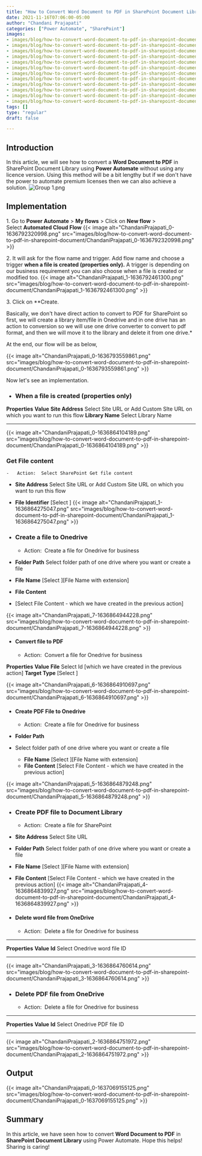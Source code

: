 ```yaml
---
title: "How to Convert Word Document to PDF in SharePoint Document Library using Power Automate?"
date: 2021-11-16T07:06:00-05:00
author: "Chandani Prajapati"
categories: ["Power Automate", "SharePoint"]
images:
- images/blog/how-to-convert-word-document-to-pdf-in-sharepoint-document/ChandaniPrajapati_0-1636792320998.png
- images/blog/how-to-convert-word-document-to-pdf-in-sharepoint-document/ChandaniPrajapati_1-1636792461300.png
- images/blog/how-to-convert-word-document-to-pdf-in-sharepoint-document/ChandaniPrajapati_0-1636793559861.png
- images/blog/how-to-convert-word-document-to-pdf-in-sharepoint-document/ChandaniPrajapati_0-1636864104189.png
- images/blog/how-to-convert-word-document-to-pdf-in-sharepoint-document/ChandaniPrajapati_1-1636864275047.png
- images/blog/how-to-convert-word-document-to-pdf-in-sharepoint-document/ChandaniPrajapati_7-1636864944228.png
- images/blog/how-to-convert-word-document-to-pdf-in-sharepoint-document/ChandaniPrajapati_6-1636864910697.png
- images/blog/how-to-convert-word-document-to-pdf-in-sharepoint-document/ChandaniPrajapati_5-1636864879248.png
- images/blog/how-to-convert-word-document-to-pdf-in-sharepoint-document/ChandaniPrajapati_4-1636864839927.png
- images/blog/how-to-convert-word-document-to-pdf-in-sharepoint-document/ChandaniPrajapati_3-1636864760614.png
- images/blog/how-to-convert-word-document-to-pdf-in-sharepoint-document/ChandaniPrajapati_2-1636864751972.png
- images/blog/how-to-convert-word-document-to-pdf-in-sharepoint-document/ChandaniPrajapati_0-1637069155125.png
tags: []
type: "regular"
draft: false

---
```


## Introduction

In this article, we will see how to convert a **Word Document to PDF**
in SharePoint Document Library using **Power Automate** without using
any licence version.
Using this method will be a bit lengthy but if we don\'t have the power
to automate premium licenses then we can also achieve a solution.
![Group
1.png](https://techcommunity.microsoft.com/t5/image/serverpage/image-id/326574i3FEC557E437AC323/image-size/large?v=v2&px=999 "Group 1.png")

## Implementation 
1\. Go to **Power Automate** \> **My flows** \> Click on **New flow** \>
Select **Automated Cloud Flow**
{{< image alt="ChandaniPrajapati_0-1636792320998.png" src="images/blog/how-to-convert-word-document-to-pdf-in-sharepoint-document/ChandaniPrajapati_0-1636792320998.png" >}}
 

2\. It will ask for the flow name and trigger.
Add flow name and choose a trigger **when a file is created (properties
only).** A trigger is depending on our business requirement you can also
choose when a file is created or modified too.
{{< image alt="ChandaniPrajapati_1-1636792461300.png" src="images/blog/how-to-convert-word-document-to-pdf-in-sharepoint-document/ChandaniPrajapati_1-1636792461300.png" >}}

3\. Click on **Create.

  Basically, we don\'t have direct action to convert to PDF for SharePoint so first, we will create a library item/file in Onedrive and in one drive has an action to conversion so we will use one drive converter to convert to pdf format, and then we will move it to the library and delete it from one drive.*

At the end, our flow will be as below,

{{< image alt="ChandaniPrajapati_0-1636793559861.png" src="images/blog/how-to-convert-word-document-to-pdf-in-sharepoint-document/ChandaniPrajapati_0-1636793559861.png" >}}
 

Now let\'s see an implementation.

-   ### When a file is created (properties only) 

  **Properties**     **Value**
  **Site Address**   Select Site URL or Add Custom SIte URL on which you want to run this flow
  **Library Name**   Select Library Name
  ------------------ ---------------------------------------------------------------------------
{{< image alt="ChandaniPrajapati_0-1636864104189.png" src="images/blog/how-to-convert-word-document-to-pdf-in-sharepoint-document/ChandaniPrajapati_0-1636864104189.png" >}}

### Get File content 

    -   Action:  Select SharePoint Get file content


  - **Site Address**
   Select Site URL or Add Custom Site URL on which you want to run this flow
  - **File Identifier** 
  [Select ]
{{< image alt="ChandaniPrajapati_1-1636864275047.png" src="images/blog/how-to-convert-word-document-to-pdf-in-sharepoint-document/ChandaniPrajapati_1-1636864275047.png" >}}

-   ### Create a file to Onedrive 

    -   Action:  Create a file for Onedrive for business
 
  - **Folder Path** 
  Select folder path of one drive where you want or create a file
  - **File Name** 
  [Select ][File Name with extension]
  - **File Content**
- [Select File Content - which we have created in the previous action]

{{< image alt="ChandaniPrajapati_7-1636864944228.png" src="images/blog/how-to-convert-word-document-to-pdf-in-sharepoint-document/ChandaniPrajapati_7-1636864944228.png" >}}

-   #### Convert file to PDF 

    -   Action:  Convert a file for Onedrive for business

  **Properties**    **Value**
  **File**          Select Id [which we have created in the previous action]
  **Target Type**   [Select ]

{{< image alt="ChandaniPrajapati_6-1636864910697.png" src="images/blog/how-to-convert-word-document-to-pdf-in-sharepoint-document/ChandaniPrajapati_6-1636864910697.png" >}}
-   #### Create PDF File to Onedrive 

    -   Action:  Create a file for Onedrive for business


  - **Folder Path**    
- Select folder path of one drive where you want or create a file
  - **File Name**
  [Select ][File Name with extension]
  - **File Content**
  [Select File Content - which we have created in the previous action]

{{< image alt="ChandaniPrajapati_5-1636864879248.png" src="images/blog/how-to-convert-word-document-to-pdf-in-sharepoint-document/ChandaniPrajapati_5-1636864879248.png" >}}

-   ### Create PDF file to Document Library 

    -   Action:  Create a file for SharePoint
  - **Site Address**
  Select Site URL
  - **Folder Path**
   Select folder path of one drive where you want or create a file
  - **File Name** 
  [Select ][File Name with extension]
  - **File Content**
  [Select File Content - which we have created in the previous action]
{{< image alt="ChandaniPrajapati_4-1636864839927.png" src="images/blog/how-to-convert-word-document-to-pdf-in-sharepoint-document/ChandaniPrajapati_4-1636864839927.png" >}}

-   #### Delete word file from OneDrive 

    -   Action:  Delete a file for Onedrive for business

  ---------------- ------------------------------
  **Properties**   **Value**
  **Id**           Select Onedrive word file ID
  ---------------- ------------------------------
{{< image alt="ChandaniPrajapati_3-1636864760614.png" src="images/blog/how-to-convert-word-document-to-pdf-in-sharepoint-document/ChandaniPrajapati_3-1636864760614.png" >}}

-   ### Delete PDF file from OneDrive 

    -   Action:  Delete a file for Onedrive for business

  ---------------- -----------------------------
  **Properties**   **Value**
  **Id**           Select Onedrive PDF file ID
  ---------------- -----------------------------
{{< image alt="ChandaniPrajapati_2-1636864751972.png" src="images/blog/how-to-convert-word-document-to-pdf-in-sharepoint-document/ChandaniPrajapati_2-1636864751972.png" >}}

## Output 

{{< image alt="ChandaniPrajapati_0-1637069155125.png" src="images/blog/how-to-convert-word-document-to-pdf-in-sharepoint-document/ChandaniPrajapati_0-1637069155125.png" >}}
 

## Summary 

In this article, we have seen how to convert **Word Document to PDF** in
**SharePoint Document Library** using Power Automate.
Hope this helps!
Sharing is caring!
